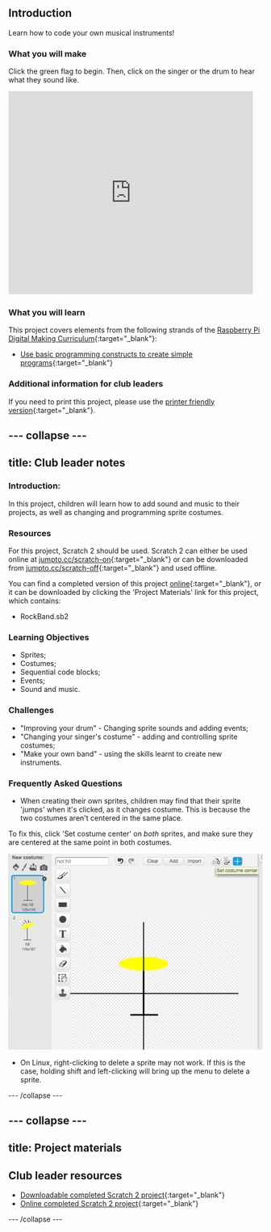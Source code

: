 ## Introduction

Learn how to code your own musical instruments!

### What you will make
Click the green flag to begin. Then, click on the singer or the drum to hear what they sound like.

<div class="scratch-preview">
  <iframe allowtransparency="true" width="485" height="402" src="https://scratch.mit.edu/projects/embed/26741186/?autostart=false" frameborder="0"></iframe>
</div>

### What you will learn

This project covers elements from the following strands of the [Raspberry Pi Digital Making Curriculum](http://rpf.io/curriculum){:target="_blank"}:

+ [Use basic programming constructs to create simple programs](https://www.raspberrypi.org/curriculum/programming/creator){:target="_blank"}

### Additional information for club leaders

If you need to print this project, please use the [printer friendly version](https://projects.raspberrypi.org/en/projects/rock-band/print){:target="_blank"}.


--- collapse ---
---
title: Club leader notes
---


### Introduction:
In this project, children will learn how to add sound and music to their projects, as well as changing and programming sprite costumes.

### Resources
For this project, Scratch 2 should be used. Scratch 2 can either be used online at [jumpto.cc/scratch-on](http://jumpto.cc/scratch-on){:target="_blank"} or can be downloaded from [jumpto.cc/scratch-off](http://jumpto.cc/scratch-off){:target="_blank"} and used offline.

You can find a completed version of this project [online](http://scratch.mit.edu/projects/26741186/#editor){:target="_blank"}, or it can be downloaded by clicking the 'Project Materials' link for this project, which contains:

+ RockBand.sb2

### Learning Objectives
+ Sprites;
+ Costumes;
+ Sequential code blocks;
+ Events;
+ Sound and music.

### Challenges
+ "Improving your drum" - Changing sprite sounds and adding events;
+ "Changing your singer's costume" - adding and controlling sprite costumes;
+ "Make your own band" - using the skills learnt to create new instruments.

### Frequently Asked Questions
+ When creating their own sprites, children may find that their sprite 'jumps' when it's clicked, as it changes costume. This is because the two costumes aren't centered in the same place.

To fix this, click 'Set costume center' on _both_ sprites, and make sure they are centered at the same point in both costumes.

![screenshot](images/band-center.png)

+ On Linux, right-clicking to delete a sprite may not work. If this is the case, holding shift and left-clicking will bring up the menu to delete a sprite.

--- /collapse ---


--- collapse ---
---
title: Project materials
---


## Club leader resources
* [Downloadable completed Scratch 2 project](resources/RockBand.sb2){:target="_blank"}
* [Online completed Scratch 2 project](http://scratch.mit.edu/projects/26741186/#editor){:target="_blank"}

--- /collapse ---
